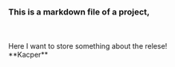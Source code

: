 ### This is a markdown file of a project,
<br>
<br>
Here I want to store something about the relese!
<br>
**Kacper**
